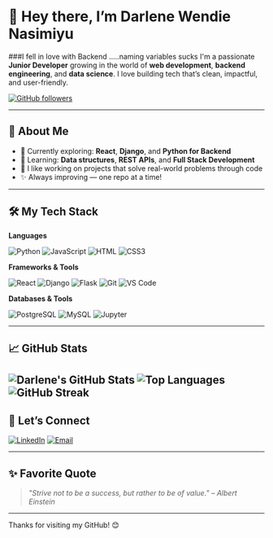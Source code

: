 # 👋 Hey there, I’m Darlene Wendie Nasimiyu
###I fell in love with Backend .....naming variables sucks
I'm a passionate **Junior Developer** growing in the world of **web development**, **backend engineering**, and **data science**. 
I love building tech that’s clean, impactful, and user-friendly.

[![GitHub followers](https://img.shields.io/github/followers/Darlene-13?label=Follow&style=social)](https://github.com/Darlene-13)

---

## 🚀 About Me

- 🔭 Currently exploring: **React**, **Django**, and **Python for Backend**
- 🌱 Learning: **Data structures**, **REST APIs**, and **Full Stack Development**
- 💬 I like working on projects that solve real-world problems through code
- ✨ Always improving — one repo at a time!

---

## 🛠️ My Tech Stack

**Languages**
  
![Python](https://img.shields.io/badge/-Python-3776AB?style=for-the-badge&logo=python&logoColor=white)
![JavaScript](https://img.shields.io/badge/-JavaScript-F7DF1E?style=for-the-badge&logo=javascript&logoColor=black)
![HTML](https://img.shields.io/badge/-HTML5-E34F26?style=for-the-badge&logo=html5&logoColor=white)
![CSS3](https://img.shields.io/badge/-CSS3-1572B6?style=for-the-badge&logo=css3)

**Frameworks & Tools**

![React](https://img.shields.io/badge/-React-20232A?style=for-the-badge&logo=react)
![Django](https://img.shields.io/badge/-Django-092E20?style=for-the-badge&logo=django&logoColor=white)
![Flask](https://img.shields.io/badge/-Flask-000000?style=for-the-badge&logo=flask)
![Git](https://img.shields.io/badge/-Git-F05032?style=for-the-badge&logo=git&logoColor=white)
![VS Code](https://img.shields.io/badge/-VSCode-007ACC?style=for-the-badge&logo=visual-studio-code)

**Databases & Tools**

![PostgreSQL](https://img.shields.io/badge/-PostgreSQL-336791?style=for-the-badge&logo=postgresql&logoColor=white)
![MySQL](https://img.shields.io/badge/-MySQL-4479A1?style=for-the-badge&logo=mysql&logoColor=white)
![Jupyter](https://img.shields.io/badge/-Jupyter-F37626?style=for-the-badge&logo=jupyter)

---

## 📈 GitHub Stats

![Darlene's GitHub Stats](https://github-readme-stats.vercel.app/api?username=Darlene-13&show_icons=true&theme=tokyonight) 
![Top Languages](https://github-readme-stats.vercel.app/api/top-langs/?username=Darlene-13&layout=compact&theme=tokyonight)
![GitHub Streak](https://streak-stats.demolab.com/?user=Darlene-13&theme=dark&hide_border=true)  
---

## 🔗 Let’s Connect

[![LinkedIn](https://img.shields.io/badge/-LinkedIn-blue?style=for-the-badge&logo=linkedin&logoColor=white)](https://linkedin.com/in/your-link)
[![Email](https://img.shields.io/badge/-Email-D14836?style=for-the-badge&logo=gmail&logoColor=white)](mailto:your-email@example.com)

---

## ✨ Favorite Quote

> *"Strive not to be a success, but rather to be of value." – Albert Einstein*

---

Thanks for visiting my GitHub! 😊
